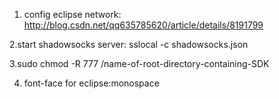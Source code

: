 1. config eclipse network:
http://blog.csdn.net/qq635785620/article/details/8191799

2.start shadowsocks server:
sslocal -c shadowsocks.json

3.sudo chmod -R 777 /name-of-root-directory-containing-SDK

4. font-face for eclipse:monospace


